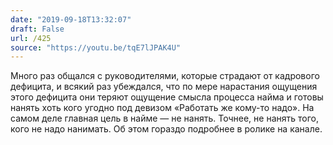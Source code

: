 ```yaml
---
date: "2019-09-18T13:32:07"
draft: False
url: /425
source: "https://youtu.be/tqE7lJPAK4U"
---
```


Много раз общался с руководителями, которые страдают от кадрового дефицита, и всякий раз убеждался, что по мере нарастания ощущения этого дефицита они теряют ощущение смысла процесса найма и готовы нанять хоть кого угодно под девизом «Работать же кому-то надо». 
На самом деле главная цель в найме — не нанять. Точнее, не нанять того, кого не надо нанимать. 
Об этом гораздо подробнее в ролике на канале.
